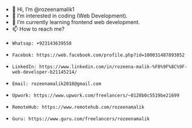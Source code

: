 - 👋 Hi, I’m @rozeenamalik1
- 👀 I’m interested in coding (Web Development).
- 🌱 I’m currently learning frontend web development.
- 📫 How to reach me?
-     Whatsap: +923143639558
-     Facebok: https://web.facebook.com/profile.php?id=100031487893852
-     LinkedIn: https://www.linkedin.com/in/rozeena-malik-%F0%9F%8C%9F-web-developer-b21145214/
-     Email: rozeenamalik2018@gmail.com
-     Upwork: https://www.upwork.com/freelancers/~0128b0c5519be21699
-     RemoteHub: https://www.remotehub.com/rozeenamalik
-     Guru: https://www.guru.com/freelancers/rozeenamalik
<!---
rozeenamalik1/rozeenamalik1 is a ✨ special ✨ repository because its `README.md` (this file) appears on your GitHub profile.
You can click the Preview link to take a look at your changes.
--->
